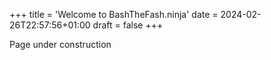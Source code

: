 +++
title = 'Welcome to BashTheFash.ninja'
date = 2024-02-26T22:57:56+01:00
draft = false
+++


Page under construction